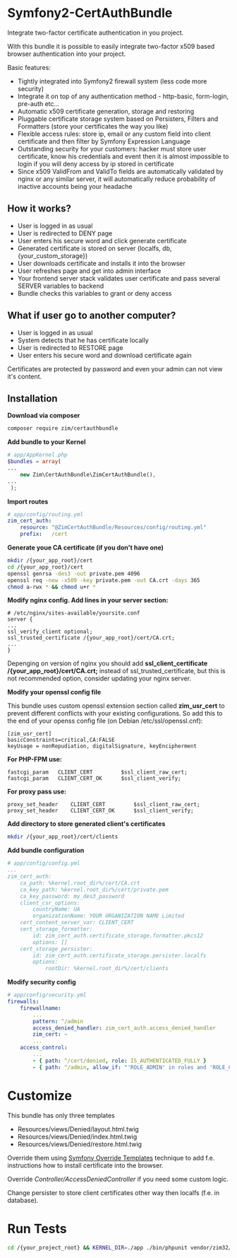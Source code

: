 # Symfony2-CertAuthBundle
Integrate two-factor certificate authentication in you project.

With this bundle it is possible to easily integrate two-factor x509 based browser authentication into your project.

Basic features:
 - Tightly integrated into Symfony2 firewall system (less code more security)
 - Integrate it on top of any authentication method - http-basic, form-login, pre-auth etc...
 - Automatic x509 certificate generation, storage and restoring
 - Pluggable certificate storage system based on Persisters, Filters and Formatters (store your certificates the way you like)
 - Flexible access rules: store ip, email or any custom field into client certificate and then filter by Symfony Expression Language 
 - Outstanding security for your customers: hacker must store user certificate, know his credentials and event then it is almost impossible to login if you will deny access by ip stored in certificate
 - Since x509 ValidFrom and ValidTo fields are automatically validated by nginx or any similar server, it will automatically reduce probability of inactive accounts being your headache
 
How it works?
-------------
  - User is logged in as usual
  - User is redirected to DENY page
  - User enters his secure word and click generate certificate
  - Generated certificate is stored on server (localfs, db, {your_custom_storage})
  - User downloads certificate and installs it into the browser
  - User refreshes page and get into admin interface
  - Your frontend server stack validates user certificate and pass several SERVER variables to backend
  - Bundle checks this variables to grant or deny access
  
What if user go to another computer?
------------------------------------
 - User is logged in as usual
 - System detects that he has certificate locally
 - User is redirected to RESTORE page
 - User enters his secure word and download certificate again

Certificates are protected by password and even your admin can not view it's content.

Installation
------------

**Download via composer**
```bash
composer require zim/certauthbundle
```
**Add bundle to your Kernel**
```php
# app/AppKernel.php
$bundles = array(
...
    new Zim\CertAuthBundle\ZimCertAuthBundle(),
...
 );
```
**Import routes**
```yml
# app/config/routing.yml
zim_cert_auth:
    resource: "@ZimCertAuthBundle/Resources/config/routing.yml"
    prefix:   /cert
```
**Generate youe CA certificate (if you don't have one)**
```bash
mkdir /{your_app_root}/cert
cd /{your_app_root}/cert
openssl genrsa -des3 -out private.pem 4096
openssl req -new -x509 -key private.pem -out CA.crt -days 365
chmod a-rwx * && chmod u+r *
```
**Modify nginx config. Add lines in your server section:**
```
# /etc/nginx/sites-available/yoursite.conf
server {
...
ssl_verify_client optional;
ssl_trusted_certificate /{your_app_root}/cert/CA.crt;
...
}
```
Depenging on version of nginx you should add **ssl_client_certificate /{your_app_root}/cert/CA.crt;** instead of ssl_trusted_certificate, but this is not recommended option, consider updating your nginx server.

**Modify your openssl config file**

This bundle uses custom openssl extension section called **zim_usr_cert** to prevent different conflicts with your existing configurations. So add this to the end of your openss config file (on Debian /etc/ssl/openssl.cnf):
```
[zim_usr_cert]
basicConstraints=critical,CA:FALSE
keyUsage = nonRepudiation, digitalSignature, keyEncipherment
```

**For PHP-FPM use:**
```
fastcgi_param   CLIENT_CERT         $ssl_client_raw_cert;
fastcgi_param   CLIENT_CERT_OK      $ssl_client_verify;

```
**For proxy pass use:**
```
proxy_set_header    CLIENT_CERT         $ssl_client_raw_cert;
proxy_set_header    CLIENT_CERT_OK      $ssl_client_verify;
```
**Add directory to store generated client's certificates**
```bash
mkdir /{your_app_root}/cert/clients
```
**Add bundle configuration**
```yml
# app/config/config.yml
...
zim_cert_auth:
    ca_path: %kernel.root_dir%/cert/CA.crt
    ca_key_path: %kernel.root_dir%/cert/private.pem
    ca_key_password: my_des3_password
    client_csr_options:
        countryName: UA
        organizationName: YOUR ORGANIZATION NAME Limited
    cert_content_server_var: CLIENT_CERT
    cert_storage_formatter:
        id: zim_cert_auth.certificate_storage.formatter.pkcs12
        options: []
    cert_storage_persister:
        id: zim_cert_auth.certificate_storage.persister.localfs
        options:
            rootDir: %kernel.root_dir%/cert/clients
```
**Modify security config**
```yml
# app/config/security.yml
firewalls:
    firewallname:
        ...
        pattern: ^/admin
        access_denied_handler: zim_cert_auth.access_denied_handler
        zim_cert: ~
        ...
    access_control:
        ...
        - { path: ^/cert/denied, role: IS_AUTHENTICATED_FULLY }
        - { path: ^/admin, allow_if: "'ROLE_ADMIN' in roles and 'ROLE_CERT_AUTHENTICATED_FULLY' in roles" }
```
Customize
=========
This bundle has only three templates 
 - Resources/views/Denied/layout.html.twig
 - Resources/views/Denied/index.html.twig
 - Resources/views/Denied/restore.html.twig

Override them using [Symfony Override Templates](http://symfony.com/doc/current/book/templating.html#overriding-bundle-templates) technique to add f.e. instructions how to install certificate into the browser.

Override *Controller/AccessDeniedController* if you need some custom logic.

Change persister to store client certificates other way then localfs (f.e. in database).

Run Tests
=========
```bash
cd /{your_project_root} && KERNEL_DIR=./app ./bin/phpunit vendor/zim32/cert-auth-bundle/Tests/
```
